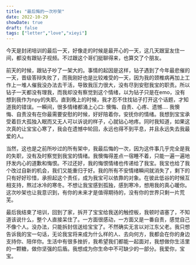 ```yaml
---
title: "最后悔的一次吵架"
date: 2022-10-29
showDate: true
draft: false
tags: ["letter","love","xieyi"]
---
```


今天是封闭培训的最后一天，好像走的时候是最开心的一天，这几天跟室友住一间，都没有跟钻子视频。不过跟这个哥们挺聊得来，也算交了个朋友。

前天的时候，跟钻子吵了一架大的。事情的起因是这样，钻子遇到了今年最悲催的一天，晋级答辩失败了，而我刚好也是比较难受的一天，因为我的颈椎病再加上工作上一堆人催我没办法去干活，导致我压力很大，没有尽到安慰我宝的职责。所以钻子一天都没有理我，而我却没有察觉到这个情绪，以为钻子只是在emo，没有想到我作为npy的失职。直到晚上的时候，我才忍不住找钻子打开这个话题，才知道我的错误。一瞬间，很多情绪都涌上心口: 懊悔、自责、心疼、遗憾.... 我懊悔、自责没有在你最需要安慰的时候，好好陪着你，安抚你的情绪。我想到宝宝承受着巨大孤独入眠而又无人可以诉说的样子，心就钻心地疼。同时我知道，如果这次真的让宝宝心寒了，我会在遗憾中轮回，永远也得不到平息，并且永远失去我最爱的人。

当然，这也是之前所吵过的所有架中，我最后悔的一次，因为这件事几乎完全是我的失职，没有及时察觉到我宝的情绪。我懊悔得差点一宿睡不着，只能一遍一遍地抒发内心的道歉和悔恨。不过还好，我的悔恨情绪也传递给了我宝。我宝也给了我个改过自新的机会，我们又能重归于好。我的所有不安情绪瞬间就消失了，剩下的只有好好珍惜，承担起这个责任，成为我宝可以依靠的对象。在彼此低谷的时候互相支持，熬过冰冷的寒冬。不想让我宝感到孤独，感到寒冷，想用我的真心暖你。这次吵架也让我意识到，有你的未来才是值得期待的，没有你的世界只剩一片荒芜。

最后我结束了培训，回到了家，拆开了宝宝给我送的触控板，我顿时语塞了，不知道该说什么，整个人直接呆住了。一方面很感动，一方面又是一番自责，感觉自己不像个人。没办法，只能拆封信送给宝宝了。不然确实无言以对江东父老。我只想告诉我的宝一句话，无论我宝将来成为什么样的人、去向何方，我都会在你的身边支持你、陪伴你。生活中有很多挫折，我希望我们都能一起面对，我想做你生活里的一颗糖，做你坚强的后盾。我想成为你生命中不可缺少的一部分。我爱你，宝宝。
